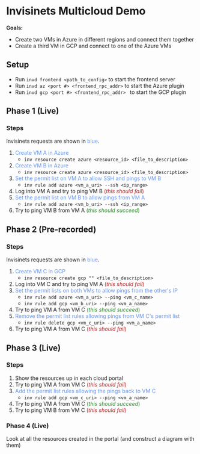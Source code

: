 # Invisinets Multicloud Demo

**Goals:**
* Create two VMs in Azure in different regions and connect them together
* Create a third VM in GCP and connect to one of the Azure VMs

## Setup
* Run `invd frontend <path_to_config>` to start the frontend server
* Run `invd az <port #> <frontend_rpc_addr>` to start the Azure plugin
* Run `invd gcp <port #> <frontend_rpc_addr> ` to start the GCP plugin

## Phase 1 (Live)
### Steps
Invisinets requests are shown in <span style="color:cornflowerblue">blue</span>.
1. <span style="color:cornflowerblue">Create VM A in Azure</span>
    * `inv resource create azure <resource_id> <file_to_description>`
2. <span style="color:cornflowerblue">Create VM B in Azure </span>
    * `inv resource create azure <resource_id> <file_to_description>`
3. <span style="color:cornflowerblue">Set the permit list on VM A to allow SSH and pings to VM B </span>
    * `inv rule add azure <vm_a_uri> --ssh <ip_range>`
4. Log into VM A and try to ping VM B <span style="color:firebrick">(*this should fail*) </span>
5. <span style="color:cornflowerblue">Set the permit list on VM B to allow pings from VM A</span>
    * `inv rule add azure <vm_b_uri> --ssh <ip_range>`
6. Try to ping VM B from VM A <span style="color:forestgreen">(*this should succeed*) </span>

## Phase 2 (Pre-recorded)
### Steps
Invisinets requests are shown in <span style="color:cornflowerblue">blue</span>.
1. <span style="color:cornflowerblue">Create VM C in GCP</span>
    * `inv resource create gcp "" <file_to_description>`
2. Log into VM C and try to ping VM A <span style="color:firebrick">(*this should fail*) </span>
3. <span style="color:cornflowerblue">Set the permit lists on both VMs to allow pings from the other's IP</span>
    * `inv rule add azure <vm_a_uri> --ping <vm_c_name>`
    * `inv rule add gcp <vm_b_uri> --ping <vm_a_name>`
4. Try to ping VM A from VM C <span style="color:forestgreen">(*this should succeed*) </span>
5. <span style="color:cornflowerblue">Remove the permit list rules allowing pings from VM C's permit list</span>
    * `inv rule delete gcp <vm_c_uri> --ping <vm_a_name>`
6. Try to ping VM A from VM C <span style="color:firebrick">(*this should fail*) </span>

## Phase 3 (Live)
### Steps
1. Show the resources up in each cloud portal
2. Try to ping VM A from VM C <span style="color:firebrick">(*this should fail*) </span>
3. <span style="color:cornflowerblue">Add the permit list rules allowing the pings back to VM C</span>
    * `inv rule add gcp <vm_c_uri> --ping <vm_a_name>`
4. Try to ping VM A from VM C <span style="color:forestgreen">(*this should succeed*) </span>
5. Try to ping VM B from VM C <span style="color:firebrick">(*this should fail*) </span>


### Phase 4 (Live)
Look at all the resources created in the portal (and construct a diagram with them)

